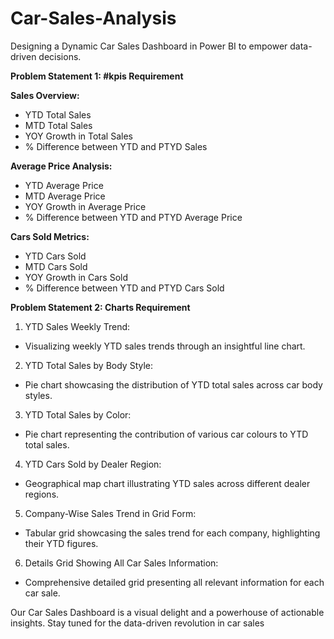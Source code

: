 # Car-Sales-Analysis
Designing a Dynamic Car Sales Dashboard in Power BI to empower data-driven decisions.


 **Problem Statement 1: #kpis Requirement**

**Sales Overview:**
 - YTD Total Sales 
 - MTD Total Sales 
- YOY Growth in Total Sales 
- % Difference between YTD and PTYD Sales

**Average Price Analysis:**
 - YTD Average Price 
- MTD Average Price 
- YOY Growth in Average Price 
- % Difference between YTD and PTYD Average Price

**Cars Sold Metrics:**
 - YTD Cars Sold 
- MTD Cars Sold 
- YOY Growth in Cars Sold 
- % Difference between YTD and PTYD Cars Sold

**Problem Statement 2: Charts Requirement**
1. YTD Sales Weekly Trend:
  - Visualizing weekly YTD sales trends through an insightful line chart. 
2. YTD Total Sales by Body Style:
  - Pie chart showcasing the distribution of YTD total sales across car body styles. 
3. YTD Total Sales by Color:
  - Pie chart representing the contribution of various car colours to YTD total sales. 
4. YTD Cars Sold by Dealer Region:
  - Geographical map chart illustrating YTD sales across different dealer regions. 
5. Company-Wise Sales Trend in Grid Form:
  - Tabular grid showcasing the sales trend for each company, highlighting their YTD figures. 
6. Details Grid Showing All Car Sales Information:
  - Comprehensive detailed grid presenting all relevant information for each car sale.

Our Car Sales Dashboard is a visual delight and a powerhouse of actionable insights. Stay tuned for the data-driven revolution in car sales
